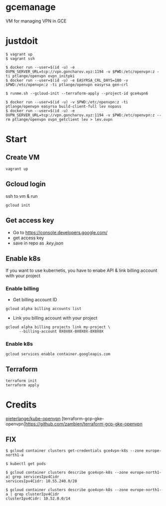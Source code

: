 # gcemanage

VM for managing VPN in GCE

# justdoit
```
$ vagrant up
$ vagrant ssh

$ docker run --user=$(id -u) -e OVPN_SERVER_URL=tcp://vpn.goncharov.xyz:1194 -v $PWD:/etc/openvpn:z -ti ptlange/openvpn ovpn_initpki
$ docker run --user=$(id -u) -e EASYRSA_CRL_DAYS=180 -v $PWD:/etc/openvpn:z -ti ptlange/openvpn easyrsa gen-crl

$ runme.sh --gcloud-init --terraform-apply --project-id gce4vpn6

$ docker run --user=$(id -u) -v $PWD:/etc/openvpn:z -ti ptlange/openvpn easyrsa build-client-full lev nopass
$ docker run --user=$(id -u) -e OVPN_SERVER_URL=tcp://vpn.goncharov.xyz:1194 -v $PWD:/etc/openvpn:z --rm ptlange/openvpn ovpn_getclient lev > lev.ovpn

```

# Start

## Create VM
```
vagrant up
```

## Gcloud login
ssh to vm & run
```
gcloud init
```

## Get access key
* Go to https://console.developers.google.com/
* get access key
* save in repo as _.key.json_

## Enable k8s
If you want to use kubernetis, you have to enabe API & link billing account with your project

### Enable billing
* Get billing account ID
```
gcloud alpha billing accounts list
```
* Link you billing account with your project
```
gcloud alpha billing projects link my-project \
      --billing-account 0X0X0X-0X0X0X-0X0X0X
```

### Enable k8s
```
gcloud services enable container.googleapis.com
```

## Terraform
```
terraform init
terraform apply
```


# Credits
[pieterlange/kube-openvpn](https://github.com/pieterlange/kube-openvpn)
[terraform-gcp-gke-openvpn]https://github.com/zambien/terraform-gcp-gke-openvpn

## FIX
```
$ gcloud container clusters get-credentials gce4vpn-k8s --zone europe-north1-a

$ kubectl get pods

$ gcloud container clusters describe gce4vpn-k8s --zone europe-north1-a| grep servicesIpv4Cidr
servicesIpv4Cidr: 10.55.240.0/20

$ gcloud container clusters describe gce4vpn-k8s --zone europe-north1-a | grep clusterIpv4Cidr
clusterIpv4Cidr: 10.52.0.0/14
```
